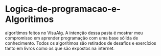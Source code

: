 # Logica-de-programacao-e-Algoritimos
algorítimos feitos no VisuAlg.
A intenção dessa pasta é mostrar meu compromisso em aprender programação com uma base sólida de conhecimento.
Todos os algorítimos são retirados de desafios e exercícios tanto em livros como os que são expostos na internet.
